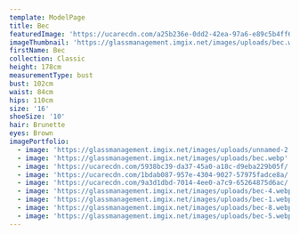 ```yaml
---
template: ModelPage
title: Bec
featuredImage: 'https://ucarecdn.com/a25b236e-0dd2-42ea-97a6-e89c5b4ff61c/'
imageThumbnail: 'https://glassmanagement.imgix.net/images/uploads/bec.webp'
firstName: Bec
collection: Classic
height: 178cm
measurementType: bust
bust: 102cm
waist: 84cm
hips: 110cm
size: '16'
shoeSize: '10'
hair: Brunette
eyes: Brown
imagePortfolio:
  - image: 'https://glassmanagement.imgix.net/images/uploads/unnamed-2.jpg'
  - image: 'https://glassmanagement.imgix.net/images/uploads/bec.webp'
  - image: 'https://ucarecdn.com/5938bc39-da37-45a0-a18c-d9eba229b05f/'
  - image: 'https://ucarecdn.com/1bdab087-957e-4304-9027-57975fadce8a/'
  - image: 'https://ucarecdn.com/9a3d1dbd-7014-4ee0-a7c9-65264875d6ac/'
  - image: 'https://glassmanagement.imgix.net/images/uploads/bec-4.webp'
  - image: 'https://glassmanagement.imgix.net/images/uploads/bec-1.webp'
  - image: 'https://glassmanagement.imgix.net/images/uploads/bec-8.webp'
  - image: 'https://glassmanagement.imgix.net/images/uploads/bec-5.webp'
---
```


